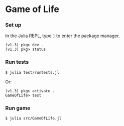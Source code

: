 # Game of Life

### Set up

In the Julia REPL, type `]` to enter the package manager.  
```
(v1.3) pkg> dev .
(v1.3) pkg> status
```

### Run tests

```
$ julia test/runtests.jl
```

Or:
```
(v1.3) pkg> activate .
GameOfLife> test
```

### Run game

```
$ julia src/GameOfLife.jl
```

